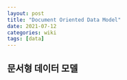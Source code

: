 ```yaml
---
layout: post
title: "Document Oriented Data Model"
date: 2021-07-12
categories: wiki
tags: [data]
---
```


## 문서형 데이터 모델
